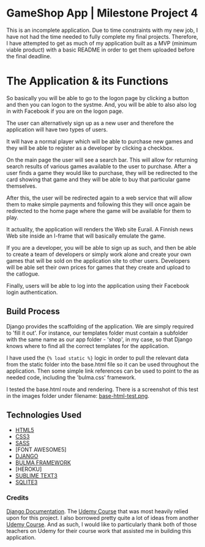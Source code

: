 # GameShop App | Milestone Project 4

This is an incomplete application. Due to time constraints with my new job, I have not had the time needed to fully complete my final projects. Therefore, I have attempted to get as much of my application built as a MVP (minimum viable product) with a basic README in order to get them uploaded before the final deadline. 

# The Application & its Functions


So basically you will be able to go to the logon page by clicking a button and then you can logon to the systme. And, you will be able to also also log in with Facebook if you are on the logon page.

The user can alternatively sign up as a new user and therefore the application will have two types of users.

It will have a normal player which will be able to purchase new games and they will be able to register as a developer by clicking a checkbox. 

On the main page the user will see a search bar. This will allow for returning search results of various games available to the user to purchase. After a user finds a game they would like to purchase, they will be redirected to the card showing that game and they will be able to buy that particular game themselves.

After this, the user will be redirected again to a web service that will allow them to make simple payments and following this they will once again be redirected to the home page where the game will be available for them to play.

It actuality, the application will renders the Web site Eurail. A Finnish news Web site inside an I-frame that will basically emulate the game.

If you are a developer, you will be able to sign up as such, and then be able to create a team of developers or simply work alone and create your own games that will be sold on the application site to other users. Developers will be able set their own prices for games that they create and upload to the catlogue.

Finally, users will be able to log into the application using their Facebook login authentication.

## Build Process

Django provides the scaffolding of the application. We are simply required to 'fill it out'. For instance, our templates folder must contain a subfolder with the same name as our app folder - 'shop', in my case, so that Django knows where to find all the correct templates for the application.

I have used the `{% load static %}` logic in order to pull the relevant data from the static folder into the base.html file so it can be used throughout the application. Then some simple link references can be used to point to the as needed code, including the 'bulma.css' framework. 

I tested the base.html route and rendering. There is a screenshot of this test in the images folder under filename: [base-html-test.png](gameshop/shop/static/shop/images/base-html-test.png).


## Technologies Used

* [HTML5]()
* [CSS3]()
* [SASS]()
* [FONT AWESOME5]
* [DJANGO]()
* [BULMA FRAMEWORK]()
* [HEROKU]
* [SUBLIME TEXT3]()
* [SQLITE3]()

### Credits

[Django Documentation](https://docs.djangoproject.com/en/3.0/).
The [Udemy Course](https://www.udemy.com/course/complete-django-masterclass/) that was most heavily relied upon for this project. I also borrowed pretty quite a lot of ideas from another [Udemy Course](https://www.udemy.com/course/web-software-development-with-django-game-store-app/). And as such, I would like to particularly thank both of those teachers on Udemy for their course work that assisted me in building this application.

